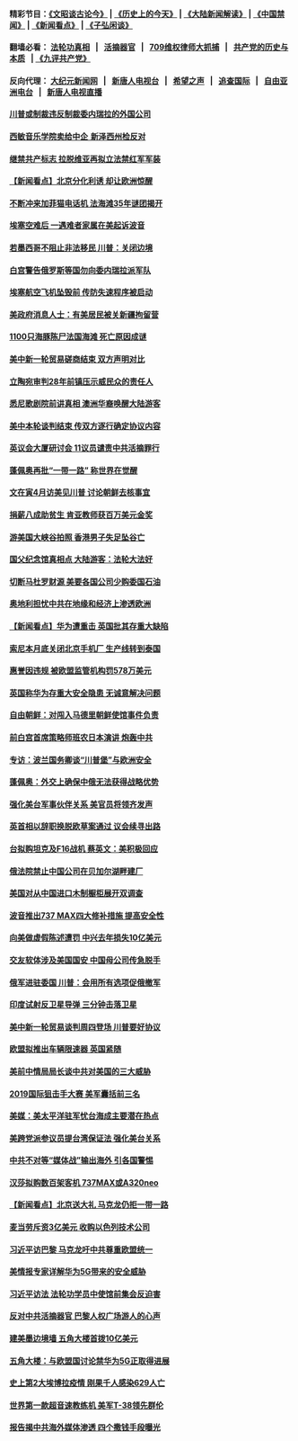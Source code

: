 #### 精彩节目：[《文昭谈古论今》](http://134.209.198.168/wenzhao) | [《历史上的今天》](http://134.209.198.168/today-in-history) | [《大陆新闻解读》](http://134.209.198.168/ntdtv-comedy) | [《中国禁闻》](http://134.209.198.168/ntdtv-news) | [《新闻看点》](http://134.209.198.168/news-insight) | [《子弘闲谈》](http://134.209.198.168/zihongxiantan/) 

  #### 翻墙必看： [法轮功真相](http://134.209.198.168:10000/videos/truth.html) &nbsp;&nbsp;|&nbsp;&nbsp; [活摘器官](http://134.209.198.168:10000/videos/res/Organs/) &nbsp;&nbsp;|&nbsp;&nbsp; [709维权律师大抓捕](http://134.209.198.168:10000/videos/709/) &nbsp;&nbsp;|&nbsp;&nbsp; [共产党的历史与本质](http://134.209.198.168:10000/videos/ccp.html) &nbsp;&nbsp;| [《九评共产党》](http://134.209.198.168:10000/videos/jiuping/) 

#### 反向代理： [大纪元新闻网](http://134.209.198.168:10080/) &nbsp;&nbsp;|&nbsp;&nbsp; [新唐人电视台](http://134.209.198.168:8000/) &nbsp;&nbsp;|&nbsp;&nbsp; [希望之声](http://134.209.198.168:8200/) &nbsp;&nbsp;|&nbsp;&nbsp; [追查国际](http://134.209.198.168:10010/) &nbsp;&nbsp;|&nbsp;&nbsp; [自由亚洲电台](http://134.209.198.168:9800/) &nbsp;&nbsp;|&nbsp;&nbsp; [新唐人电视直播](http://134.209.198.168/) 

#### [川普或制裁违反制裁委内瑞拉的外国公司](../pages/nsc418/n11150019.md?t=03300337) 

#### [西敏音乐学院卖给中企 新泽西州检反对](../pages/nsc418/n11149680.md?t=03300337) 

#### [继禁共产标志 拉脱维亚再拟立法禁红军军装](../pages/nsc418/n11149779.md?t=03300337) 

#### [【新闻看点】北京分化利诱 却让欧洲惊醒](../pages/nsc418/n11149321.md?t=03300337) 

#### [不断冲来加菲猫电话机 法海滩35年谜团揭开](../pages/nsc418/n11149623.md?t=03300337) 

#### [埃塞空难后 一遇难者家属在美起诉波音](../pages/nsc418/n11149698.md?t=03300337) 

#### [若墨西哥不阻止非法移民 川普：关闭边境](../pages/nsc418/n11149488.md?t=03300337) 

#### [白宫警告俄罗斯等国勿向委内瑞拉派军队](../pages/nsc418/n11149658.md?t=03300337) 

#### [埃塞航空飞机坠毁前 传防失速程序被启动](../pages/nsc418/n11149281.md?t=03300337) 

#### [美政府消息人士：有美居民被关新疆拘留营](../pages/nsc418/n11149339.md?t=03300337) 

#### [1100只海豚陈尸法国海滩 死亡原因成谜](../pages/nsc418/n11148870.md?t=03300337) 

#### [美中新一轮贸易磋商结束 双方声明对比](../pages/nsc418/n11149183.md?t=03300337) 

#### [立陶宛审判28年前镇压示威民众的责任人](../pages/nsc418/n11148633.md?t=03300337) 

#### [悉尼歌剧院前讲真相 澳洲华裔唤醒大陆游客](../pages/nsc418/n11148530.md?t=03300337) 

#### [美中本轮谈判结束 传双方逐行确定协议内容](../pages/nsc418/n11148669.md?t=03300337) 

#### [英议会大厦研讨会 11议员谴责中共活摘罪行](../pages/nsc418/n11147307.md?t=03300337) 

#### [蓬佩奥再批“一带一路” 称世界在觉醒](../pages/nsc418/n11148618.md?t=03300337) 

#### [文在寅4月访美见川普 讨论朝鲜去核事宜](../pages/nsc418/n11148476.md?t=03300337) 

#### [捐薪八成助贫生 肯亚教师获百万美元金奖](../pages/nsc418/n11148002.md?t=03300337) 

#### [游美国大峡谷拍照 香港男子失足坠谷亡](../pages/nsc418/n11147271.md?t=03300337) 

#### [国父纪念馆真相点 大陆游客：法轮大法好](../pages/nsc418/n11146855.md?t=03300337) 

#### [切断马杜罗财源 美要各国公司少购委国石油](../pages/nsc418/n11147170.md?t=03300337) 

#### [奥地利担忧中共在地缘和经济上渗透欧洲](../pages/nsc418/n11147131.md?t=03300337) 

#### [【新闻看点】华为遭重击 英国批其存重大缺陷](../pages/nsc418/n11146848.md?t=03300337) 

#### [索尼本月底关闭北京手机厂 生产线转到泰国](../pages/nsc418/n11146898.md?t=03300337) 

#### [惠誉因违规 被欧盟监管机构罚578万美元](../pages/nsc418/n11146571.md?t=03300337) 

#### [英国称华为存重大安全隐患 无诚意解决问题](../pages/nsc418/n11146736.md?t=03300337) 

#### [自由朝鲜：对闯入马德里朝鲜使馆事件负责](../pages/nsc418/n11145851.md?t=03300337) 

#### [前白宫首席策略师班农日本演讲 炮轰中共](../pages/nsc418/n11145680.md?t=03300337) 

#### [专访：波兰国务卿谈“川普堡”与欧洲安全](../pages/nsc418/n11144470.md?t=03300337) 

#### [蓬佩奥：外交上确保中俄无法获得战略优势](../pages/nsc418/n11144977.md?t=03300337) 

#### [强化美台军事伙伴关系 美官员将领齐发声](../pages/nsc418/n11144937.md?t=03300337) 

#### [英首相以辞职换脱欧草案通过 议会续寻出路](../pages/nsc418/n11144731.md?t=03300337) 

#### [台拟购坦克及F16战机 蔡英文：美积极回应](../pages/nsc418/n11144759.md?t=03300337) 

#### [俄法院禁止中国公司在贝加尔湖畔建厂](../pages/nsc418/n11144697.md?t=03300337) 

#### [美国对从中国进口木制橱柜展开双调查](../pages/nsc418/n11144673.md?t=03300337) 

#### [波音推出737 MAX四大修补措施 提高安全性](../pages/nsc418/n11144521.md?t=03300337) 

#### [向美做虚假陈述遭罚 中兴去年损失10亿美元](../pages/nsc418/n11144356.md?t=03300337) 

#### [交友软体涉及美国国安 中国母公司传急脱手](../pages/nsc418/n11144181.md?t=03300337) 

#### [俄军进驻委国 川普：会用所有选项促俄撤军](../pages/nsc418/n11144268.md?t=03300337) 

#### [印度试射反卫星导弹 三分钟击落卫星](../pages/nsc418/n11144027.md?t=03300337) 

#### [美中新一轮贸易谈判周四登场 川普要好协议](../pages/nsc418/n11144151.md?t=03300337) 

#### [欧盟拟推出车辆限速器 英国紧随](../pages/nsc418/n11143685.md?t=03300337) 

#### [美前中情局局长谈中共对美国的三大威胁](../pages/nsc418/n11143495.md?t=03300337) 

#### [2019国际狙击手大赛 美军囊括前三名](../pages/nsc418/n11143339.md?t=03300337) 

#### [美媒：美太平洋驻军忧台海成主要潜在热点](../pages/nsc418/n11142846.md?t=03300337) 

#### [美跨党派参议员提台湾保证法 强化美台关系](../pages/nsc418/n11142602.md?t=03300337) 

#### [中共不对等“媒体战”输出海外 引各国警惕](../pages/nsc418/n11141857.md?t=03300337) 

#### [汉莎拟购数百架客机 737MAX或A320neo](../pages/nsc418/n11141877.md?t=03300337) 

#### [【新闻看点】北京送大礼 马克龙仍拒一带一路](../pages/nsc418/n11141442.md?t=03300337) 

#### [麦当劳斥资3亿美元 收购以色列技术公司](../pages/nsc418/n11141614.md?t=03300337) 

#### [习近平访巴黎 马克龙吁中共尊重欧盟统一](../pages/nsc418/n11141400.md?t=03300337) 

#### [美情报专家详解华为5G带来的安全威胁](../pages/nsc418/n11141562.md?t=03300337) 

#### [习近平访法 法轮功学员中使馆前集会反迫害](../pages/nsc418/n11140913.md?t=03300337) 

#### [反对中共活摘器官 巴黎人权广场游人的心声](../pages/nsc418/n11141160.md?t=03300337) 

#### [建美墨边境墙 五角大楼首拨10亿美元](../pages/nsc418/n11141035.md?t=03300337) 

#### [五角大楼：与欧盟国讨论禁华为5G正取得进展](../pages/nsc418/n11141169.md?t=03300337) 

#### [史上第2大埃博拉疫情 刚果千人感染629人亡](../pages/nsc418/n11140915.md?t=03300337) 

#### [世界第一款超音速教练机 美军T-38领先群伦](../pages/nsc418/n11140925.md?t=03300337) 

#### [报告揭中共海外媒体渗透 四个撒钱手段曝光](../pages/nsc418/n11139646.md?t=03300337) 

